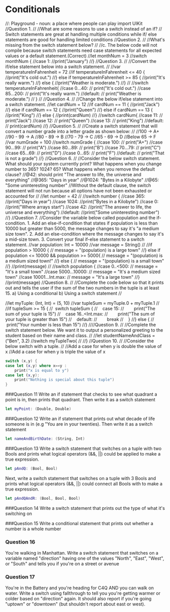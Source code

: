 # Conditionals

//: Playground - noun: a place where people can play
import UIKit
//Question 1.
//
//What are some reasons to use a switch instead of an if?
// Switch statements are great at handling multiple conditions while if/ else statements are good for handling limited conditions
//Question 2.
//
//What's missing from the switch statement below?
//
//c. The below code will not compile because switch statements need case statements for all expected values or a default statement.(Correct)
//let monthNum = 3
//switch monthNum {
//case 1:
//print("January")
//}
//Question 3.
//
//Convert the if/else statement below into a switch statement.
//
//var temperatureInFahrenheit = 72
//if temperatureInFahrenheit <= 40 {
//print("It's cold out.")
//} else if temperatureInFahrenheit >= 85 {
//print("It's really warm.")
//} else {
//print("Weather is moderate.")
//}
//
//switch temperatureInFahrenheit{
//case 0...40:
//    print("It's cold out.")
//case 85...200:
//   print("It's really warm.")
//default:
//    print("Weather is moderate.")
//    }
//
//Question 4.
//
//Change the below if/else statement into a switch statement.
//let cardNum = 12
//if cardNum == 11 {
//print("Jack")
//} else if cardNum == 12 {
//print("Queen")
//} else if cardNum == 13 {
//print("King")
//} else {
//print(cardNum)
//}
//switch cardNum{
//case 11:
//  print("Jack")
//case 12:
//    print("Queen")
//case 13:
//    print("King")
//default:
//    print(cardNum)
//}
//Question 5.
//
//Create a switch statement that will convert a number grade into a letter grade as shown below:
//
//100 -> A+
//90 - 99 -> A
//80 - 89 -> B
//70 - 79 -> C
//65 - 69 -> D
//Below 65 -> F
//var numGrade = 100
//switch numGrade {
//case 100:
//    print("A+")
//case 90...99:
//    print("A")
//case 80...89:
//    print("B")
//case 70...79:
//    print("C")
//case 65...69:
//    print("D")
//case 0...65:
//    print("F")
//default:
//    print("That is not a grade")
//}
//Question 6.
//
//Consider the below switch statement. What should your system currently print? What happens when you change number to 365? 1024? 65? What happens when you remove the default clause?
//@42: should print "The answer to life, the universe and everything"
//@365: "Days in year"
//@1024: "Bytes in a Kilobyte"
//@65: "Some uninteresting number"
//Without the default clause, the switch statement will not run because all options have not been exhausted or accounted for
//
//let number = 42
//
//switch number {
//case 365:
//print("Days in year")
//case 1024:
//print("Bytes in a Kilobyte")
//case 0:
//print("Where arrays start")
//case 42:
//print("The answer to life, the universe and everything")
//default:
//print("Some uninteresting number")
//}
//Question 7.
//Consider the variable below called population and the if-condition. 1. Add an else-if-condition that states if population is less than 10000 but greater than 5000, the message changes to say it's "a medium size town". 2. Add an else-condition where the message changes to say it's a mid-size town. 3. Convert your final if-else statement to a switch statement.
//var population: Int = 10000
//var message = String()
//
//if population > 10000 {
//    message = "\(population) is a large town"
//} else if population <= 10000 && population >= 5000{
//    message = "\(population) is a medium sized town!"
//} else {
//    message = "\(population) is a small town"
//}
//print(message)
//
//switch population {
//case 0..<500:
//    message = "It's a small town"
//case 5000...10000:
//    message = "It's a medium sized town"
//case 10001...Int.max:
//    message = "It's a large town"
//}
//print(message)
//Question 8.
//
//Complete the code below so that it prints out and tells the user if the sum of the two numbers in the tuple is at least 15. a) Using a conditional b) Using a switch statement
//

//let myTuple: (Int, Int) = (5, 10)
//var tupleSum = myTuple.0 + myTuple.1
//
//if tupleSum >= 15 {
//     switch tupleSum {
//           case 15:
//                   print("The sum of your tuple is 15")
//           case 16..<Int.max:
//                   print("The sum of your tuple is greater than 15")
//           default:
//                   break
//           }
//} else {
//       print("Your number is less than 15")
//}
////Question 9.
//
//Complete the switch statement below. We want it to output a personalized greeting to the student based on their name and class.
//
//let studentNameAndClass = ("Ben", 3.2)
//switch myTupleTwo{
//
//}
//Question 10.
//
//Consider the below switch with a tuple.
//
//Add a case for when y is double the value of x
//Add a case for when y is triple the value of x
```swift
switch (x,y) {
case let (x,y) where x==y :
    print("x is equal to y")
case let (x,y):
    print("Nothing is special about this tuple")
}
```

###Question 11
Write an if statement that checks to see what quadrant a point is in, then prints that quadrant.
Then write it as a switch statement
```swift
let myPoint: (Double, Double)
```

###Question 12
Write an if statement that prints out what decade of life someone is in (e.g "You are in your twenties).
Then write it as a switch statement
```swift
let nameAndBirthDate: (String, Int)
```

###Question 13
Write a switch statement that switches on a tuple with two Bools and prints what logical operators (&&, ||) could be applied to make a true expression.
```swift
let pAndQ: (Bool, Bool)
```

Next, write a switch statement that switches on a tuple with 3 Bools and prints what logical operators (&&, ||) could connect all Bools with to make a true expression.
```swift
let pAndQAndR: (Bool, Bool, Bool)
```

###Question 14
Write a switch statement that prints out the type of what it's switching on

###Question 15
Write a conditional statement that prints out whether a number is a whole number

### Question 16
 You're walking in Manhattan. Write a switch statement that switches
 on a variable named "direction" having one of the values "North", "East",
 "West", or "South" and tells you if you're on a street or avenue
 
### Question 17
 You're in the Battery and you're heading for C4Q AND you can walk on water.
 Write a switch using fallthrough to tell you you're getting warmer or colder
 based on "direction" again. It should also report if you're going
 "uptown" or "downtown" (but shouldn't report about east or west).
 

